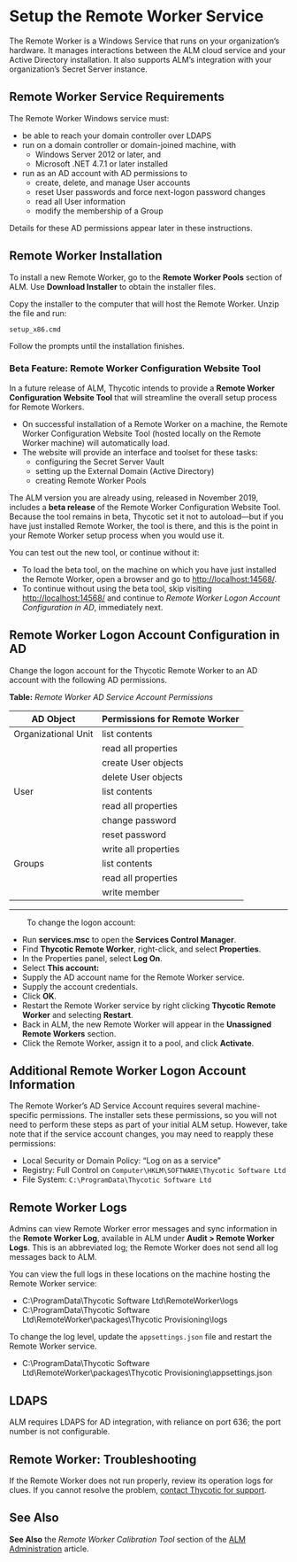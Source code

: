 ﻿[title]: # (Setup the Remote Worker Service)
[tags]: # (Account Lifecycle Manager,ALM,Active Directory,)
[priority]: # (5120)

# Setup the Remote Worker Service

The Remote Worker is a Windows Service that runs on your organization’s hardware. It manages interactions between the ALM cloud service and your Active Directory installation. It also supports ALM’s integration with your organization’s Secret Server instance.

## Remote Worker Service Requirements

The Remote Worker Windows service must:

* be able to reach your domain controller over LDAPS
* run on a domain controller or domain-joined machine, with
  * Windows Server 2012 or later, and
  * Microsoft .NET 4.7.1 or later installed
* run as an AD account with AD permissions to
  * create, delete, and manage User accounts
  * reset User passwords and force next-logon password changes
  * read all User information
  * modify the membership of a Group

Details for these AD permissions appear later in these instructions.

## Remote Worker Installation

To install a new Remote Worker, go to the **Remote Worker Pools** section of ALM. Use **Download Installer** to obtain the installer files.

Copy the installer to the computer that will host the Remote Worker. Unzip the file and run:

  `setup_x86.cmd`

Follow the prompts until the installation finishes.

### Beta Feature: Remote Worker Configuration Website Tool

In a future release of ALM, Thycotic intends to provide a **Remote Worker Configuration Website Tool** that will streamline the overall setup process for Remote Workers.

* On successful installation of a Remote Worker on a machine, the Remote Worker Configuration Website Tool (hosted locally on the Remote Worker machine) will automatically load.
* The website will provide an interface and toolset for these tasks:
  * configuring the Secret Server Vault
  * setting up the External Domain (Active Directory)
  * creating Remote Worker Pools

The ALM version you are already using, released in November 2019, includes a **beta release** of the Remote Worker Configuration Website Tool. Because the tool remains in beta, Thycotic set it not to autoload—but if you have just installed Remote Worker, the tool is there, and this is the point in your Remote Worker setup process when you would use it.

You can test out the new tool, or continue without it:

* To load the beta tool, on the machine on which you have just installed the Remote Worker, open a browser and go to [http://localhost:14568/](http://localhost:14568/).
* To continue without using the beta tool, skip visiting [http://localhost:14568/](http://localhost:14568/) and continue to *Remote Worker Logon Account Configuration in AD*, immediately next.

## Remote Worker Logon Account Configuration in AD

Change the logon account for the Thycotic Remote Worker to an AD account with the following AD permissions.

**Table:** *Remote Worker AD Service Account Permissions*

| AD Object           | Permissions for Remote Worker |
|---------------------|-------------------------------|
| Organizational Unit | list contents                 |
|                     | read all properties           |
|                     | create User objects           |
|                     | delete User objects           |
| User                | list contents                 |
|                     | read all properties           |
|                     | change password               |
|                     | reset password                |
|                     | write all properties          |
| Groups              | list contents                 |
|                     | read all properties           |
|                     | write member                  |

---
  
To change the logon account:

* Run **services.msc** to open the **Services Control Manager**.
* Find **Thycotic Remote Worker**, right-click, and select **Properties**.
* In the Properties panel, select **Log On**.
* Select **This account:**
* Supply the AD account name for the Remote Worker service.
* Supply the account credentials.
* Click **OK**.
* Restart the Remote Worker service by right clicking **Thycotic Remote Worker** and selecting **Restart**.
* Back in ALM, the new Remote Worker will appear in the **Unassigned Remote Workers** section.
* Click the Remote Worker, assign it to a pool, and click **Activate**.

## Additional Remote Worker Logon Account Information

The Remote Worker’s AD Service Account requires several machine-specific permissions. The installer sets these permissions, so you will not need to perform these steps as part of your initial ALM setup. However, take note that if the service account changes, you may need to reapply these permissions:

* Local Security or Domain Policy: “Log on as a service”
* Registry: Full Control on `Computer\HKLM\SOFTWARE\Thycotic Software Ltd`
* File System: `C:\ProgramData\Thycotic Software Ltd`

## Remote Worker Logs

Admins can view Remote Worker error messages and sync information in the **Remote Worker Log**, available in ALM under **Audit > Remote Worker Logs**. This is an abbreviated log; the Remote Worker does not send all log messages back to ALM.

You can view the full logs in these locations on the machine hosting the Remote Worker service:

* C:\\ProgramData\\Thycotic Software Ltd\\RemoteWorker\\logs
* C:\\ProgramData\\Thycotic Software Ltd\\RemoteWorker\\packages\\Thycotic Provisioning\\logs

To change the log level, update the `appsettings.json` file and restart the Remote Worker service.

* C:\\ProgramData\\Thycotic Software Ltd\\RemoteWorker\\packages\\Thycotic Provisioning\\appsettings.json

## LDAPS

ALM requires LDAPS for AD integration, with reliance on port 636; the port number is not configurable.

## Remote Worker: Troubleshooting

If the Remote Worker does not run properly, review its operation logs for clues. If you cannot resolve the problem, [contact Thycotic for support](../../support/).

## See Also

**See Also** the *Remote Worker Calibration Tool* section of the [ALM Administration](../../alm-admin/) article.
